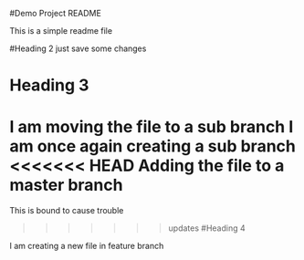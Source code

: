 #Demo Project README

This is a simple readme file 

#Heading 2
just save some changes 

# Heading 3
I am moving the file to a sub branch
I am once again creating a sub branch
<<<<<<< HEAD
Adding the file to a master branch
=======
This is bound to cause trouble
>>>>>>> updates
#Heading 4

I am creating a new file in feature branch

